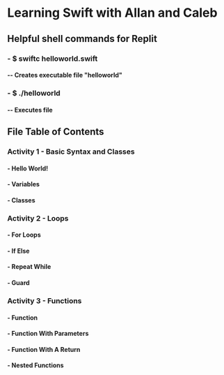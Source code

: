 # Learning Swift with Allan and Caleb
## Helpful shell commands for Replit
### - $ swiftc helloworld.swift
#### -- Creates executable file "helloworld"
### - $ ./helloworld
#### -- Executes file
## File Table of Contents
### Activity 1 - Basic Syntax and Classes
#### - Hello World!
#### - Variables
#### - Classes
### Activity 2 - Loops
#### - For Loops
#### - If Else
#### - Repeat While
#### - Guard
### Activity 3 - Functions
#### - Function
#### - Function With Parameters
#### - Function With A Return
#### - Nested Functions

